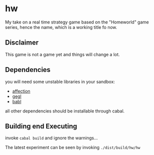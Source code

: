 # hw

My take on a real time strategy game based on the "Homeworld" game series, hence
the name, which is a working title fo now.

## Disclaimer

This game is not a game yet and things will change a lot.

## Dependencies

you will need some unstable libraries in your sandbox:

* [affection](https://github.com/nek0/affection)
* [gegl](https://github.com/nek0/gegl)
* [babl](https://github.com/nek0/babl)

all other dependencies should be installable through cabal.

## Building end Executing

invoke `cabal build` and ignore the warnings…

The latest experiment can be seen by invoking `./dist/build/hw/hw`
